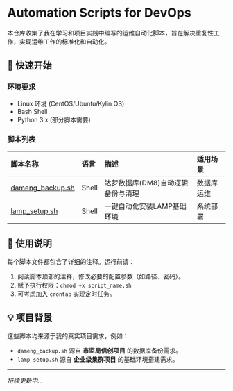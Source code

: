 # Automation Scripts for DevOps

本仓库收集了我在学习和项目实践中编写的运维自动化脚本，旨在解决重复性工作，实现运维工作的标准化和自动化。

## 🚀 快速开始

### 环境要求
- Linux 环境 (CentOS/Ubuntu/Kylin OS)
- Bash Shell
- Python 3.x (部分脚本需要)

### 脚本列表

| 脚本名称 | 语言 | 描述 | 适用场景 |
| :--- | :--- | :--- | :--- |
| [dameng_backup.sh](./dameng_backup.sh) | Shell | 达梦数据库(DM8)自动逻辑备份与清理 | 数据库运维 |
| [lamp_setup.sh](./lamp_setup.sh) | Shell | 一键自动化安装LAMP基础环境 | 系统部署 |

## 📝 使用说明

每个脚本文件都包含了详细的注释。运行前请：
1. 阅读脚本顶部的注释，修改必要的配置参数（如路径、密码）。
2. 赋予执行权限：`chmod +x script_name.sh`
3. 可考虑加入 `crontab` 实现定时任务。

## 💡 项目背景
这些脚本均来源于我的真实项目需求，例如：
- `dameng_backup.sh` 源自 **市监局信创项目** 的数据库备份需求。
- `lamp_setup.sh` 源自 **企业级集群项目** 的基础环境搭建需求。

---
*持续更新中...*
